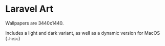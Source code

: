 # Laravel Art

Wallpapers are 3440x1440.

Includes a light and dark variant, as well as a dynamic version for MacOS (`.heic`)
